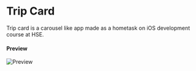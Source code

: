 # Trip Card
Trip card is a carousel like app made as a hometask on iOS development course at HSE.

#### Preview

![Preview](https://media.giphy.com/media/ACgGN6cIpPqbop5kh5/giphy.gif "Preview")
